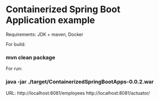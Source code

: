 # Containerized Spring Boot Application example

Requirements: JDK + maven, Docker

For build:

### mvn clean package

For run:

### java -jar ./target/ContainerizedSpringBootApps-0.0.2.war

URL:
http://localhost:8081/employees
http://localhost:8081/actuator/

